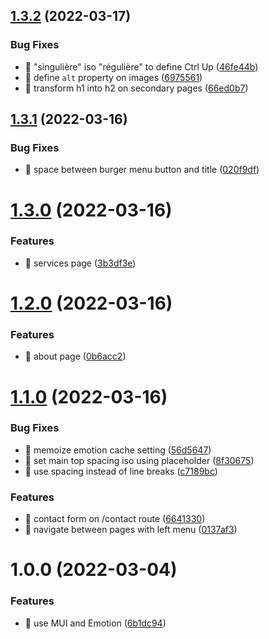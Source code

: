 ## [1.3.2](https://github.com/ctrlup-io/for-developers/compare/v1.3.1...v1.3.2) (2022-03-17)


### Bug Fixes

* 🐛 "singulière" iso "régulière" to define Ctrl Up ([46fe44b](https://github.com/ctrlup-io/for-developers/commit/46fe44b886e121bf2ba2cbce94da57968dcf9430))
* 🐛 define `alt` property on images ([6975561](https://github.com/ctrlup-io/for-developers/commit/6975561a09109c5ff4aa41a617b0df8550c2474d))
* 🐛 transform h1 into h2 on secondary pages ([66ed0b7](https://github.com/ctrlup-io/for-developers/commit/66ed0b7c70dc049941284984b2be2283bb029f66))

## [1.3.1](https://github.com/ctrlup-io/for-developers/compare/v1.3.0...v1.3.1) (2022-03-16)


### Bug Fixes

* 🐛 space between burger menu button and title ([020f9df](https://github.com/ctrlup-io/for-developers/commit/020f9dfcd944d5e859c1d5884664e84bdfb33971))

# [1.3.0](https://github.com/ctrlup-io/for-developers/compare/v1.2.0...v1.3.0) (2022-03-16)


### Features

* 🎸 services page ([3b3df3e](https://github.com/ctrlup-io/for-developers/commit/3b3df3e58876b82e0ba2b1e953db8bf954f12bea))

# [1.2.0](https://github.com/ctrlup-io/for-developers/compare/v1.1.0...v1.2.0) (2022-03-16)


### Features

* 🎸 about page ([0b6acc2](https://github.com/ctrlup-io/for-developers/commit/0b6acc2490b3be4a9de27d0ce3032875cd98347d))

# [1.1.0](https://github.com/ctrlup-io/for-developers/compare/v1.0.0...v1.1.0) (2022-03-16)


### Bug Fixes

* 🐛 memoize emotion cache setting ([56d5647](https://github.com/ctrlup-io/for-developers/commit/56d5647c6e2d18a6fb29aa477e1e0d6f139222d9))
* 🐛 set main top spacing iso using <Toolbar> placeholder ([8f30675](https://github.com/ctrlup-io/for-developers/commit/8f306753e2b95723ae3ca7e13aba7820991aeef7))
* 🐛 use spacing instead of line breaks ([c7189bc](https://github.com/ctrlup-io/for-developers/commit/c7189bc0fadf2c84b23582186dda6be3bfe668aa))


### Features

* 🎸 contact form on /contact route ([6641330](https://github.com/ctrlup-io/for-developers/commit/6641330d820b6abe7708cbcdef3c55c06fb02e02))
* 🎸 navigate between pages with left menu ([0137af3](https://github.com/ctrlup-io/for-developers/commit/0137af3be8f90d10af4cd8b5a4bf7358ecafd734))

# 1.0.0 (2022-03-04)


### Features

* 🎸 use MUI and Emotion ([6b1dc94](https://github.com/ctrlup-io/for-developers/commit/6b1dc945bfdb79110f137e8233d495a44eeb1a1d))
